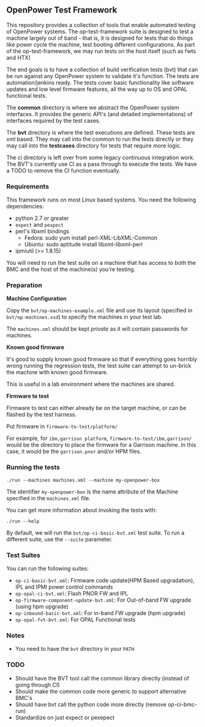 ## OpenPower Test Framework ##

This repository provides a collection of tools that enable automated testing of
OpenPower systems. The op-test-framework suite is designed to test a machine
largely out of band - that is, it is designed for tests that do things like
power cycle the machine, test booting different configurations. As part of the
op-test-framework, we may run tests on the host itself (such as fwts and HTX)

The end goals is to have a collection of build verification tests (bvt) that
can be run against any OpenPower system to validate it's function.  The tests
are automation/jenkins ready. The tests cover basic functionality like software
updates and low level firmware features, all the way up to OS and OPAL
functional tests.

The **common** directory is where we abstract the OpenPower system interfaces.
It provides the generic API's (and detailed implementations) of interfaces
required by the test cases.

The **bvt** directory is where the test executions are defined.  These tests
are xml based.  They may call into the common to run the tests directly or they
may call into the **testcases** directory for tests that require more logic.

The ci directory is left over from some legacy continuous integration work.
The BVT's currently use CI as a pass through to execute the tests.  We have a
TODO to remove the CI function eventually.

### Requirements ###

This framework runs on most Linux based systems.  You need the following dependencies:

 - python 2.7 or greater
 - `expect` and `pexpect`
 - perl's libxml bindings
   - Fedora: sudo yum install perl-XML-LibXML-Common
   - Ubuntu: sudo aptitude install libxml-libxml-perl
 - ipmiutil (>= 1.8.15)

You will need to run the test suite on a machine that has access to both the
BMC and the host of the machine(s) you're testing.

### Preparation ###

**Machine Configuration**

Copy the `bvt/op-machines-example.xml` file and use its layout (specified in
`bvt/op-machines.xsd`) to specify the machines in your test lab.

The `machines.xml` should be kept *private* as it will contain passwords for
machines.

**Known good firmware**

It's good to supply known good firmware so that if everything goes horribly
wrong running the regression tests, the test suite can attempt to un-brick the
machine with known good firmware.

This is useful in a lab environment where the machines are shared.

**Firmware to test**

Firmware to test can either already be on the target machine, or can be flashed
by the test harness.

Put firmware in `firmware-to-test/platform/`

For example, for `ibm,garrison platform`, `firmware-to-test/ibm,garrison/` would be
the directory to place the firmware for a Garrison machine. In this case, it
would be the `garrison.pnor` and/or HPM files.

### Running the tests ###

    ./run --machines machines.xml --machine my-openpower-box

The identifier `my-openpower-box` is the name attribute of the Machine
specified in the `machines.xml` file.

You can get more information about invoking the tests with:

    ./run --help

By default, we will run the `bvt/op-ci-basic-bvt.xml` test suite.
To run a different suite, use the `--suite` parameter.

### Test Suites ###

You can run the following suites:

* `op-ci-basic-bvt.xml`: Firmware code update(HPM Based upgradation), IPL and IPMI power control commands
* `op-opal-ci-bvt.xml`:  Flash PNOR FW and IPL
* `op-firmware-component-update-bvt.xml`: For Out-of-band FW upgrade (using hpm upgrade)
* `op-inbound-basic-bvt.xml`:  For in-band FW upgrade (hpm upgrade)
* `op-opal-fvt-bvt.xml`: For OPAL Functional tests

### Notes ###

- You need to have the `bvt` directory in your `PATH`

### TODO ###

- Should have the BVT tool call the common library directly (instead of going through CI)
- Should make the common code more generic to support alternative BMC's
- Should have bvt call the python code more directly (remove op-ci-bmc-run)
- Standardize on just expect or pexepect
